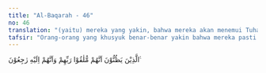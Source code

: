 ```yaml
---
title: "Al-Baqarah - 46"
no: 46
translation: "(yaitu) mereka yang yakin, bahwa mereka akan menemui Tuhannya, dan bahwa mereka akan kembali kepada-Nya."
tafsir: "Orang-orang yang khusyuk benar-benar yakin bahwa mereka pasti akan kembali kepada Allah dan menemui-Nya pada hari akhirat nanti, di mana semua amalan manusia akan diteliti, dan setiap orang akan menerima balasan atas semua perbuatan yang telah dilakukannya selama di dunia. Berdasarkan keyakinan semacam itu, dia akan selalu taat kepada peraturan-peraturan Allah serta khusyuk dalam menjalankan ibadah dan amal kebajikan."
---
```


الَّذِيْنَ يَظُنُّوْنَ اَنَّهُمْ مُّلٰقُوْا رَبِّهِمْ وَاَنَّهُمْ اِلَيْهِ رٰجِعُوْنَ ࣖ

